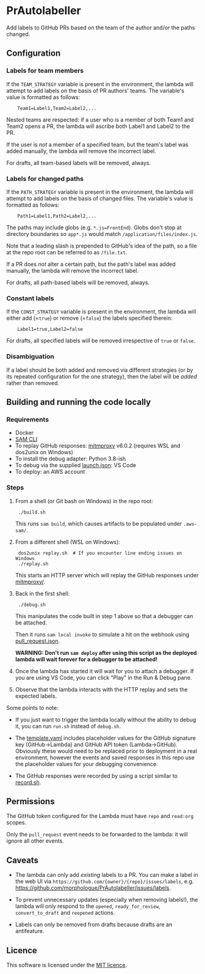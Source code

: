 # PrAutolabeller
Add labels to GitHub PRs based on the team of the author and/or the paths changed.

## Configuration
### Labels for team members
If the `TEAM_STRATEGY` variable is present in the environment, the lambda will attempt to add labels on the basis of PR authors' teams. The variable's value is formatted as follows:

        Team1=Label1,Team2=Label2,...

Nested teams are respected: if a user who is a member of both Team1 and Team2 opens a PR, the lambda will ascribe both Label1 and Label2 to the PR.

If the user is _not_ a member of a specified team, but the team's label was added manually, the lambda will remove the incorrect label.

For drafts, all team-based labels will be removed, always.

### Labels for changed paths
If the `PATH_STRATEGY` variable is present in the environment, the lambda will attempt to add labels on the basis of changed files. The variable's value is formatted as follows:

        Path1=Label1,Path2=Label2,...

The paths may include globs (e.g. `*.js=FrontEnd`). Globs don't stop at directory boundaries so `app*.js` would match `/application/files/index.js`.

Note that a leading slash is prepended to GitHub's idea of the path, so a file at the repo root can be referred to as `/file.txt`.

If a PR does _not_ alter a certain path, but the path's label was added manually, the lambda will remove the incorrect label.

For drafts, all path-based labels will be removed, always.

### Constant labels
If the `CONST_STRATEGY` variable is present in the environment, the lambda will either add (=`true`) or remove (=`false`) the labels specified therein:

        Label1=true,Label2=false

For drafts, all specified labels will be removed irrespective of `true` or `false`.

### Disambiguation
If a label should be both added and removed via different strategies (or by its repeated configuration for the one strategy), then the label will be
_added_ rather than removed.

## Building and running the code locally

### Requirements
* Docker
* [SAM CLI](https://docs.aws.amazon.com/serverless-application-model/latest/developerguide/serverless-sam-cli-install.html)
* To replay GitHub responses: [mitmproxy](https://docs.mitmproxy.org/stable/overview-installation/) v6.0.2 (requires WSL and dos2unix on Windows)
* To install the debug adapter: Python 3.8-ish
* To debug via the supplied [launch.json](.vscode/launch.json): VS Code
* To deploy: an AWS account

### Steps
1. From a shell (or Git bash on Windows) in the repo root:

        ./build.sh

    This runs `sam build`, which causes artifacts to be populated under `.aws-sam/`.

1. From a different shell (WSL on Windows):

        dos2unix replay.sh  # If you encounter line ending issues on Windows
        ./replay.sh

    This starts an HTTP server which will replay the GitHub responses under [mitmproxy/](mitmproxy/).

1. Back in the first shell:

        ./debug.sh

    This manipulates the code built in step 1 above so that a debugger can be attached.

    Then it runs `sam local invoke` to simulate a hit on the webhook using [pull_request.json](events/pull_request.json).

    **WARNING: Don't run `sam deploy` after using this script as the deployed lambda will wait forever for a debugger to be attached!**

1. Once the lambda has started it will wait for you to attach a debugger. If you are using VS Code, you can click "Play" in the Run & Debug pane.

1. Observe that the lambda interacts with the HTTP replay and sets the expected labels.

Some points to note:

* If you just want to trigger the lambda locally without the ability to debug it, you can run `run.sh` instead of `debug.sh`.

* The [template.yaml](template.yaml) includes placeholder values for the GitHub signature key (GitHub->Lambda) and GitHub API token (Lambda->GitHub). Obviously these would need to be replaced prior to deployment in a real environment, however the events and saved responses in this repo use the placeholder values for your debugging convenience.

* The GitHub responses were recorded by using a script similar to [record.sh](record.sh).

## Permissions
The GitHub token configured for the Lambda must have `repo` and `read:org` scopes.

Only the `pull_request` event needs to be forwarded to the lambda: it will ignore all other events.

## Caveats
* The lambda can only add _existing_ labels to a PR. You can make a label in the web UI via `https://github.com/{owner}/{repo}/issues/labels`, e.g. https://github.com/morphologue/PrAutolabeller/issues/labels.

* To prevent unnecessary updates (especially when removing labels!), the lambda will only respond to the `opened`, `ready_for_review`, `convert_to_draft` and `reopened` actions.

* Labels can only be removed from drafts because drafts are an antifeature.

## Licence
This software is licensed under the [MIT licence](LICENSE).
